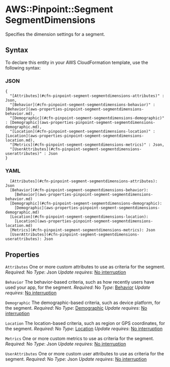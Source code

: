 # AWS::Pinpoint::Segment SegmentDimensions<a name="aws-properties-pinpoint-segment-segmentdimensions"></a>

Specifies the dimension settings for a segment\.

## Syntax<a name="aws-properties-pinpoint-segment-segmentdimensions-syntax"></a>

To declare this entity in your AWS CloudFormation template, use the following syntax:

### JSON<a name="aws-properties-pinpoint-segment-segmentdimensions-syntax.json"></a>

```
{
  "[Attributes](#cfn-pinpoint-segment-segmentdimensions-attributes)" : Json,
  "[Behavior](#cfn-pinpoint-segment-segmentdimensions-behavior)" : [Behavior](aws-properties-pinpoint-segment-segmentdimensions-behavior.md),
  "[Demographic](#cfn-pinpoint-segment-segmentdimensions-demographic)" : [Demographic](aws-properties-pinpoint-segment-segmentdimensions-demographic.md),
  "[Location](#cfn-pinpoint-segment-segmentdimensions-location)" : [Location](aws-properties-pinpoint-segment-segmentdimensions-location.md),
  "[Metrics](#cfn-pinpoint-segment-segmentdimensions-metrics)" : Json,
  "[UserAttributes](#cfn-pinpoint-segment-segmentdimensions-userattributes)" : Json
}
```

### YAML<a name="aws-properties-pinpoint-segment-segmentdimensions-syntax.yaml"></a>

```
  [Attributes](#cfn-pinpoint-segment-segmentdimensions-attributes): Json
  [Behavior](#cfn-pinpoint-segment-segmentdimensions-behavior):
    [Behavior](aws-properties-pinpoint-segment-segmentdimensions-behavior.md)
  [Demographic](#cfn-pinpoint-segment-segmentdimensions-demographic):
    [Demographic](aws-properties-pinpoint-segment-segmentdimensions-demographic.md)
  [Location](#cfn-pinpoint-segment-segmentdimensions-location):
    [Location](aws-properties-pinpoint-segment-segmentdimensions-location.md)
  [Metrics](#cfn-pinpoint-segment-segmentdimensions-metrics): Json
  [UserAttributes](#cfn-pinpoint-segment-segmentdimensions-userattributes): Json
```

## Properties<a name="aws-properties-pinpoint-segment-segmentdimensions-properties"></a>

`Attributes`  <a name="cfn-pinpoint-segment-segmentdimensions-attributes"></a>
One or more custom attributes to use as criteria for the segment\.
*Required*: No
*Type*: Json
*Update requires*: [No interruption](https://docs.aws.amazon.com/AWSCloudFormation/latest/UserGuide/using-cfn-updating-stacks-update-behaviors.html#update-no-interrupt)

`Behavior`  <a name="cfn-pinpoint-segment-segmentdimensions-behavior"></a>
The behavior\-based criteria, such as how recently users have used your app, for the segment\.
*Required*: No
*Type*: [Behavior](aws-properties-pinpoint-segment-segmentdimensions-behavior.md)
*Update requires*: [No interruption](https://docs.aws.amazon.com/AWSCloudFormation/latest/UserGuide/using-cfn-updating-stacks-update-behaviors.html#update-no-interrupt)

`Demographic`  <a name="cfn-pinpoint-segment-segmentdimensions-demographic"></a>
The demographic\-based criteria, such as device platform, for the segment\.
*Required*: No
*Type*: [Demographic](aws-properties-pinpoint-segment-segmentdimensions-demographic.md)
*Update requires*: [No interruption](https://docs.aws.amazon.com/AWSCloudFormation/latest/UserGuide/using-cfn-updating-stacks-update-behaviors.html#update-no-interrupt)

`Location`  <a name="cfn-pinpoint-segment-segmentdimensions-location"></a>
The location\-based criteria, such as region or GPS coordinates, for the segment\.
*Required*: No
*Type*: [Location](aws-properties-pinpoint-segment-segmentdimensions-location.md)
*Update requires*: [No interruption](https://docs.aws.amazon.com/AWSCloudFormation/latest/UserGuide/using-cfn-updating-stacks-update-behaviors.html#update-no-interrupt)

`Metrics`  <a name="cfn-pinpoint-segment-segmentdimensions-metrics"></a>
One or more custom metrics to use as criteria for the segment\.
*Required*: No
*Type*: Json
*Update requires*: [No interruption](https://docs.aws.amazon.com/AWSCloudFormation/latest/UserGuide/using-cfn-updating-stacks-update-behaviors.html#update-no-interrupt)

`UserAttributes`  <a name="cfn-pinpoint-segment-segmentdimensions-userattributes"></a>
One or more custom user attributes to use as criteria for the segment\.
*Required*: No
*Type*: Json
*Update requires*: [No interruption](https://docs.aws.amazon.com/AWSCloudFormation/latest/UserGuide/using-cfn-updating-stacks-update-behaviors.html#update-no-interrupt)
